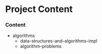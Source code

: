 # Project Content

### Content

- algorithms
  - data-structures-and-algorithms-impl
  - algorithm-problems